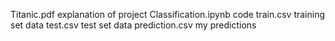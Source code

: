 Titanic.pdf explanation of project
Classification.ipynb code
train.csv training set data
test.csv test set data
prediction.csv my predictions
